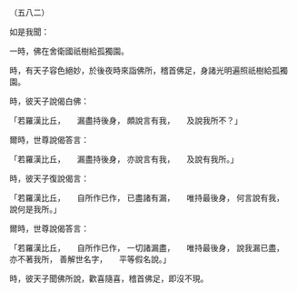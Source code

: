 （五八二）

如是我聞：

一時，佛在舍衛國祇樹給孤獨園。

時，有天子容色絕妙，於後夜時來詣佛所，稽首佛足，身諸光明遍照祇樹給孤獨園。

時，彼天子說偈白佛：

「若羅漢比丘，　　漏盡持後身，
頗說言有我，　　及說我所不？」

爾時，世尊說偈答言：

「若羅漢比丘，　　漏盡持後身，
亦說言有我，　　及說有我所。」

時，彼天子復說偈言：

「若羅漢比丘，　　自所作已作，
已盡諸有漏，　　唯持最後身，
何言說有我，　　說何是我所。」

爾時，世尊說偈答言：

「若羅漢比丘，　　自所作已作，
一切諸漏盡，　　唯持最後身，
說我漏已盡，　　亦不著我所，
善解世名字，　　平等假名說。」

時，彼天子聞佛所說，歡喜隨喜，稽首佛足，即沒不現。



